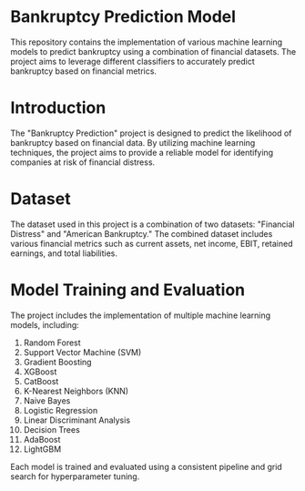 # Bankruptcy Prediction Model

 This repository contains the implementation of various machine learning models to predict bankruptcy using a combination of financial datasets. The project aims to leverage different classifiers to accurately predict bankruptcy based on financial metrics.

# Introduction
The "Bankruptcy Prediction" project is designed to predict the likelihood of bankruptcy based on financial data. By utilizing machine learning techniques, the project aims to provide a reliable model for identifying companies at risk of financial distress.

# Dataset
The dataset used in this project is a combination of two datasets: "Financial Distress" and "American Bankruptcy." The combined dataset includes various financial metrics such as current assets, net income, EBIT, retained earnings, and total liabilities.

# Model Training and Evaluation
The project includes the implementation of multiple machine learning models, including:

1. Random Forest
2. Support Vector Machine (SVM)
3. Gradient Boosting
4. XGBoost
5. CatBoost
6. K-Nearest Neighbors (KNN)
7. Naive Bayes
8. Logistic Regression
9. Linear Discriminant Analysis
10. Decision Trees
11. AdaBoost
12. LightGBM

Each model is trained and evaluated using a consistent pipeline and grid search for hyperparameter tuning.
